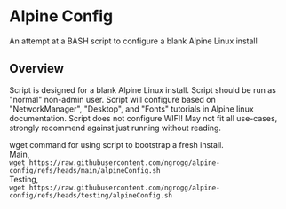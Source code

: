 # Alpine Config
An attempt at a BASH script to configure a blank Alpine Linux install

## Overview
Script is designed for a blank Alpine Linux install. Script should be run as "normal" non-admin user.
Script will configure based on "NetworkManager", "Desktop", and "Fonts" tutorials in Alpine linux documentation. Script does not configure WIFI!
May not fit all use-cases, strongly recommend against just running without reading.

wget command for using script to bootstrap a fresh install. <br>
Main, <br>
`wget https://raw.githubusercontent.com/ngrogg/alpine-config/refs/heads/main/alpineConfig.sh` <br>
Testing, <br>
`wget https://raw.githubusercontent.com/ngrogg/alpine-config/refs/heads/testing/alpineConfig.sh` <br>
